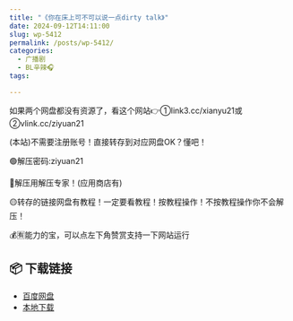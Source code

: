 ```yaml
---
title: "《你在床上可不可以说一点dirty talk》"
date: 2024-09-12T14:11:00
slug: wp-5412
permalink: /posts/wp-5412/
categories:
  - 广播剧
  - BL辛辣🎧
tags:

---
```


如果两个网盘都没有资源了，看这个网站👉①link3.cc/xianyu21或②vlink.cc/ziyuan21

(本站)不需要注册账号！直接转存到对应网盘OK？懂吧！

🟢解压密码:ziyuan21

🔵解压用解压专家！(应用商店有)

🟡转存的链接网盘有教程！一定要看教程！按教程操作！不按教程操作你不会解压！

💰🈶能力的宝，可以点左下角赞赏支持一下网站运行

## 📦 下载链接
- [百度网盘](https://blziyuan21.com/pay-download/5412?key=4782b5ac67&down_id=0)
- [本地下载](https://blziyuan21.com/pay-download/5412?key=4782b5ac67&down_id=1)

